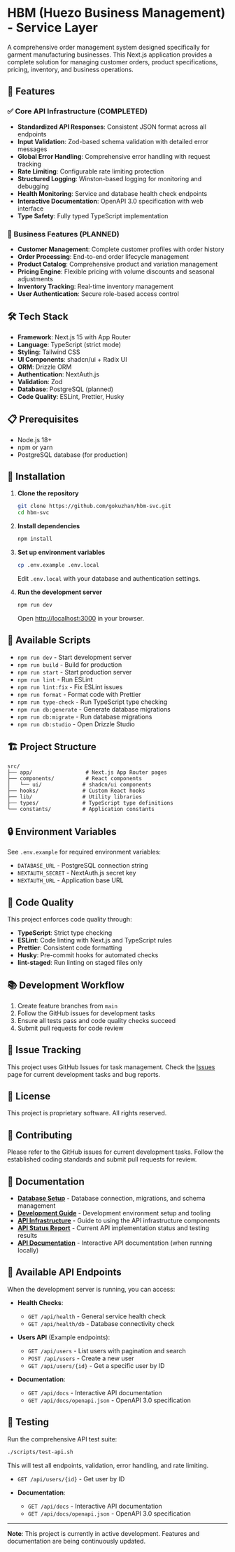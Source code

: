 # HBM (Huezo Business Management) - Service Layer

A comprehensive order management system designed specifically for garment manufacturing businesses. This Next.js application provides a complete solution for managing customer orders, product specifications, pricing, inventory, and business operations.

## 🚀 Features

### ✅ Core API Infrastructure (COMPLETED)

- **Standardized API Responses**: Consistent JSON format across all endpoints
- **Input Validation**: Zod-based schema validation with detailed error messages
- **Global Error Handling**: Comprehensive error handling with request tracking
- **Rate Limiting**: Configurable rate limiting protection
- **Structured Logging**: Winston-based logging for monitoring and debugging
- **Health Monitoring**: Service and database health check endpoints
- **Interactive Documentation**: OpenAPI 3.0 specification with web interface
- **Type Safety**: Fully typed TypeScript implementation

### 🔄 Business Features (PLANNED)

- **Customer Management**: Complete customer profiles with order history
- **Order Processing**: End-to-end order lifecycle management
- **Product Catalog**: Comprehensive product and variation management
- **Pricing Engine**: Flexible pricing with volume discounts and seasonal adjustments
- **Inventory Tracking**: Real-time inventory management
- **User Authentication**: Secure role-based access control

## 🛠️ Tech Stack

- **Framework**: Next.js 15 with App Router
- **Language**: TypeScript (strict mode)
- **Styling**: Tailwind CSS
- **UI Components**: shadcn/ui + Radix UI
- **ORM**: Drizzle ORM
- **Authentication**: NextAuth.js
- **Validation**: Zod
- **Database**: PostgreSQL (planned)
- **Code Quality**: ESLint, Prettier, Husky

## 📋 Prerequisites

- Node.js 18+
- npm or yarn
- PostgreSQL database (for production)

## 🔧 Installation

1. **Clone the repository**

   ```bash
   git clone https://github.com/gokuzhan/hbm-svc.git
   cd hbm-svc
   ```

2. **Install dependencies**

   ```bash
   npm install
   ```

3. **Set up environment variables**

   ```bash
   cp .env.example .env.local
   ```

   Edit `.env.local` with your database and authentication settings.

4. **Run the development server**

   ```bash
   npm run dev
   ```

   Open [http://localhost:3000](http://localhost:3000) in your browser.

## 📜 Available Scripts

- `npm run dev` - Start development server
- `npm run build` - Build for production
- `npm run start` - Start production server
- `npm run lint` - Run ESLint
- `npm run lint:fix` - Fix ESLint issues
- `npm run format` - Format code with Prettier
- `npm run type-check` - Run TypeScript type checking
- `npm run db:generate` - Generate database migrations
- `npm run db:migrate` - Run database migrations
- `npm run db:studio` - Open Drizzle Studio

## 🏗️ Project Structure

```
src/
├── app/                 # Next.js App Router pages
├── components/          # React components
│   └── ui/             # shadcn/ui components
├── hooks/              # Custom React hooks
├── lib/                # Utility libraries
├── types/              # TypeScript type definitions
└── constants/          # Application constants
```

## 🔒 Environment Variables

See `.env.example` for required environment variables:

- `DATABASE_URL` - PostgreSQL connection string
- `NEXTAUTH_SECRET` - NextAuth.js secret key
- `NEXTAUTH_URL` - Application base URL

## 🧪 Code Quality

This project enforces code quality through:

- **TypeScript**: Strict type checking
- **ESLint**: Code linting with Next.js and TypeScript rules
- **Prettier**: Consistent code formatting
- **Husky**: Pre-commit hooks for automated checks
- **lint-staged**: Run linting on staged files only

## 📚 Development Workflow

1. Create feature branches from `main`
2. Follow the GitHub issues for development tasks
3. Ensure all tests pass and code quality checks succeed
4. Submit pull requests for code review

## 🐛 Issue Tracking

This project uses GitHub Issues for task management. Check the [Issues](https://github.com/gokuzhan/hbm-svc/issues) page for current development tasks and bug reports.

## 📄 License

This project is proprietary software. All rights reserved.

## 🤝 Contributing

Please refer to the GitHub issues for current development tasks. Follow the established coding standards and submit pull requests for review.

## 📖 Documentation

- **[Database Setup](./docs/DATABASE.md)** - Database connection, migrations, and schema management
- **[Development Guide](./docs/DEVELOPMENT.md)** - Development environment setup and tooling
- **[API Infrastructure](./docs/API_INFRASTRUCTURE.md)** - Guide to using the API infrastructure components
- **[API Status Report](./docs/API_STATUS.md)** - Current API implementation status and testing results
- **[API Documentation](http://localhost:3000/api/docs)** - Interactive API documentation (when running locally)

## 🚀 Available API Endpoints

When the development server is running, you can access:

- **Health Checks**:
  - `GET /api/health` - General service health check
  - `GET /api/health/db` - Database connectivity check

- **Users API** (Example endpoints):
  - `GET /api/users` - List users with pagination and search
  - `POST /api/users` - Create a new user
  - `GET /api/users/{id}` - Get a specific user by ID

- **Documentation**:
  - `GET /api/docs` - Interactive API documentation
  - `GET /api/docs/openapi.json` - OpenAPI 3.0 specification

## 🧪 Testing

Run the comprehensive API test suite:

```bash
./scripts/test-api.sh
```

This will test all endpoints, validation, error handling, and rate limiting.

- `GET /api/users/{id}` - Get user by ID

- **Documentation**:
  - `GET /api/docs` - Interactive API documentation
  - `GET /api/docs/openapi.json` - OpenAPI 3.0 specification

---

**Note**: This project is currently in active development. Features and documentation are being continuously updated.
